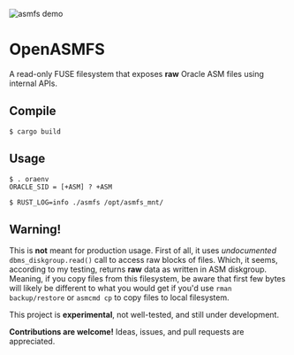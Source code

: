 ![asmfs demo](https://raw.githubusercontent.com/usrecnik/open-asmfs/master/docs/asmfs-demo.png)

# OpenASMFS

A read-only FUSE filesystem that exposes **raw** Oracle ASM files using internal APIs.

## Compile

```
$ cargo build
```

## Usage

```
$ . oraenv
ORACLE_SID = [+ASM] ? +ASM

$ RUST_LOG=info ./asmfs /opt/asmfs_mnt/
```

## Warning!

This is __not__ meant for production usage. First of all, it uses _undocumented_ `dbms_diskgroup.read()` call to
access raw blocks of files. Which, it seems, according to my testing, returns __raw__ data as written in ASM diskgroup. Meaning, if you
copy files from this filesystem, be aware that first few bytes will likely be different to what you would get if you'd use `rman backup/restore` or `asmcmd cp`
to copy files to local filesystem.

This project is **experimental**, not well-tested, and still under development.

**Contributions are welcome!** Ideas, issues, and pull requests are appreciated.

